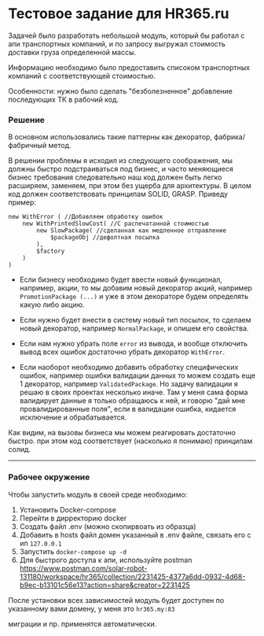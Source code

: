 # Тестовое задание для HR365.ru

Задачей было разработать небольшой модуль,
который бы работал с апи транспортных компаний, и по запросу 
выгружал стоимость доставки груза определенной массы. 

Информацию необходимо было предоставить списоком транспортных компаний с соответствующей 
стоимостью.

Особенности: нужно было сделать "безболезненное" добавление 
последующих ТК в рабочий код.

### Решение
В основном использовались такие паттерны как декоратор, 
фабрика/фабричный метод. 

В решении проблемы я исходил из следующего соображения,
мы должны быстро подстраиваться под бизнес, и часто меняющиеся бизнес требования
следовательно наш код должен быть легко расширяем, заменяем, 
при этом без ущерба для архитектуры.
В целом код должен соответствовать принципам SOLID, GRASP. 
Приведу пример:
```
new WithError ( //Добавляем обработку ошибок
    new WithPrintedSlowCost( //С распечатанной стоимостью
        new SlowPackage( //сделанная как медленное отправление
            $packageObj //дефолтная посылка
        ),
        $factory
    )
)
```
- Если бизнесу необходимо будет ввести новый функционал, например, акции, 
то мы добавим новый декоратор акций, например `PromotionPackage (...)` 
и уже в этом декораторе будем определять какую либо акцию.

- Если нужно будет внести в систему новый тип посылок, то сделаем 
новый декоратор, например `NormalPackage`, и опишем его свойства.

- Если нам нужно убрать поле `error` из вывода, и вообще отключить вывод
всех ошибок достаточно убрать декоратор `WithError`. 
- Если наоборот необходимо
добавить обработку специфических ошибок, например ошибки валидации данных
то можем создать еще 1 декоратор, например `ValidatedPackage`. Но задачу валидации
я решаю в своих проектах несколько иначе. Там у меня сама форма валидирует данные
я только обращаюсь к ней, и говорю "дай мне провалидированные поля",
если в валидации ошибка, кидается исключение и обрабатывается.

Как видим, на вызовы бизнеса мы можем реагировать достаточно быстро. 
при этом код соответствует (насколько я понимаю) принципам солид.

---
### Рабочее окружение
Чтобы запустить модуль в своей среде необходимо:

1. Установить Docker-compose
2. Перейти в дирректорию docker
3. Создать файл .env (можно скопирвоать из образца)
4. Добавить в hosts файл домен указанный в .env файле, связать его с  ип `127.0.0.1`
5. Запустить `docker-compose up -d`
6. Для быстрого доступа к апи, используйте postman https://www.postman.com/solar-robot-131180/workspace/hr365/collection/2231425-4377a6dd-0932-4d68-b9ec-b13101c56e13?action=share&creator=2231425


После установки всех зависимостей модуль будет доступен по указанному вами домену, 
у меня это `hr365.my:83`

миграции и пр. применятся автоматически.
